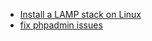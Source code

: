 * [Install a LAMP stack on Linux](https://panjeh.medium.com/install-laravel-on-ubuntu-18-04-with-apache-mysql-php7-lamp-stack-5512bb93ab3f)
* [fix phpadmin issues](https://panjeh.medium.com/install-phpmyadmin-on-ubuntu-18-04-with-php-7-2-and-lamp-stack-3c72e77eef33)
